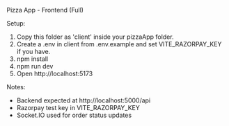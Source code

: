 Pizza App - Frontend (Full)

Setup:
  1. Copy this folder as 'client' inside your pizzaApp folder.
  2. Create a .env in client from .env.example and set VITE_RAZORPAY_KEY if you have.
  3. npm install
  4. npm run dev
  5. Open http://localhost:5173

Notes:
  - Backend expected at http://localhost:5000/api
  - Razorpay test key in VITE_RAZORPAY_KEY
  - Socket.IO used for order status updates
